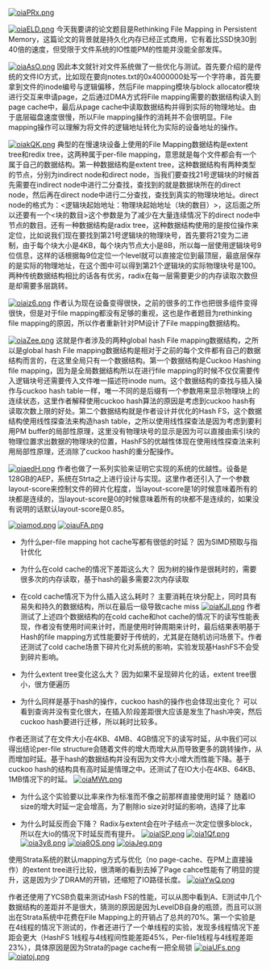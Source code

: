 [![oiaPRx.png](https://z3.ax1x.com/2021/11/24/oiaPRx.png)](https://imgtu.com/i/oiaPRx)

[![oiaELD.png](https://z3.ax1x.com/2021/11/24/oiaELD.png)](https://imgtu.com/i/oiaELD)
今天我要讲的论文题目是Rethinking File Mapping in Persistent Memory，这篇论文的背景就是持久化内存已经正式商用，它有着比SSD快30到40倍的速度，但受限于文件系统的IO性能PM的性能并没能全部发挥。

[![oiaAsO.png](https://z3.ax1x.com/2021/11/24/oiaAsO.png)](https://imgtu.com/i/oiaAsO)
因此本文就针对文件系统做了一些优化与测试。首先要介绍的是传统的文件IO方式，比如现在要向notes.txt的0x4000000处写一个字符串，首先要拿到文件的inode编号与逻辑偏移，然后File mapping模块与block allocator模块进行交互来申请page，之后通过DMA方式将File mapping需要的数据结构读入到page cache中，最后从page cache中读取数据结构并得到实际的物理地址。由于底层磁盘速度很慢，所以File mapping操作的消耗并不会很明显。File mapping操作可以理解为将文件的逻辑地址转化为实际的设备地址的操作。

[![oiakQK.png](https://z3.ax1x.com/2021/11/24/oiakQK.png)](https://imgtu.com/i/oiakQK)
典型的在慢速块设备上使用的File Mapping数据结构是extent tree和redix tree，这两种属于per-file mapping，意思就是每个文件都会有一个属于自己的数据结构。第一种数据结构是extent tree，这种数据结构有两种类型的节点，分别为indirect node和direct node，当我们要查找21号逻辑块的时候首先需要在indirect node中进行二分查找，查找到的就是数据块所在的direct node，然后再在direct node中进行二分查找，查找到真实的物理块地址。direct node的格式为：<逻辑块起始地址：物理块起始地址（块的数目）>，这后面之所以还要有一个<块的数目>这个参数是为了减少在大量连续情况下的direct node中节点的数目。还有一种数据结构是radix tree，这种数据结构使用的是按位操作来定位，比如说我们现在要找到第21号逻辑块的物理块号，首先要将21变为二进制，由于每个块大小是4KB，每个块内节点大小是8B，所以每一层使用逻辑块号9位信息，这样的话根据每9位定位一个level就可以直接定位到最顶层，最底层保存的是实际的物理地址，在这个图中可以得到第21个逻辑块的实际物理块号是100。两种传统数据结构相比的话各有优劣，radix在每一层需要更少的内存读取次数但是却需要多层跳转。

[![oiaiz6.png](https://z3.ax1x.com/2021/11/24/oiaiz6.png)](https://imgtu.com/i/oiaiz6)
作者认为现在设备变得很快，之前的很多的工作也把很多组件变得很快，但是对于file mapping都没有足够的重视，这也是作者题目为rethinking file mapping的原因，所以作者重新针对PM设计了File mapping数据结构。

[![oiaZee.png](https://z3.ax1x.com/2021/11/24/oiaZee.png)](https://imgtu.com/i/oiaZee)
这就是作者涉及的两种global hash File mapping数据结构，之所以是global hash File mapping数据结构是相对于之前的每个文件都有自己的数据结构而言的，在这里全局只有一个数据结构。第一个数据结构是Cuckoo Hashing file mapping，因为是全局数据结构所以在进行file mapping的时候不仅仅需要传入逻辑块号还需要传入文件唯一描述符inode num。这个数据结构的查找与插入操作与cuckoo hash table一样，唯一不同的是后缀有一个参数用来显示物理块上的连续状态，这里作者解释使用cuckoo hash算法的原因是考虑到cuckoo hash有读取次数上限的好处。第二个数据结构就是作者设计并优化的Hash FS，这个数据结构使用线性探查法来构造hash table，之所以使用线性探查法是因为考虑到要利用PM buffer的局部性原理，这里没有物理块号的显示是因为可以直接由索引块的物理位置求出数据的物理块的位置，HashFS的优越性体现在使用线性探查法来利用局部性原理，还消除了cuckoo hash的重分配操作。

[![oiaedH.png](https://z3.ax1x.com/2021/11/24/oiaedH.png)](https://imgtu.com/i/oiaedH)
作者也做了一系列实验来证明它实现的系统的优越性。设备是128GB的AEP，系统在Strta之上进行设计与实现。这里作者还引入了一个参数layout-score来控制文件的碎片化程度，当layout-score是1的时候意味着所有的块都是连续的，当layout-score是0的时候意味着所有的块都不是连续的，如果没有说明的话默认layout-score是0.85。

[![oiamod.png](https://z3.ax1x.com/2021/11/24/oiamod.png)](https://imgtu.com/i/oiamod)
[![oiauFA.png](https://z3.ax1x.com/2021/11/24/oiauFA.png)](https://imgtu.com/i/oiauFA)
- 为什么per-file mapping hot cache写都有很低的时延？
  因为SIMD预取与指针优化

- 为什么在cold cache的情况下差距这么大？
  因为树的操作是很耗时的，需要很多次的内存读取，基于hash的最多需要2次内存读取

- 在cold cache情况下为什么插入这么耗时？
  主要消耗在块分配上，同时具有易失和持久的数据结构，所以在最后一级导致cache miss
[![oiaKJI.png](https://z3.ax1x.com/2021/11/24/oiaKJI.png)](https://imgtu.com/i/oiaKJI)
作者测试了上述四个数据结构的在cold cache和hot cache的情况下的读写性能表现，作者没有使用时间来计时，而是使用时钟周期来计时，最后结果表明基于Hash的file mapping方式性能要好于传统的，尤其是在随机访问场景下。作者还测试了cold cache场景下碎片化对系统的影响，实验发现基HashFS不会受到碎片影响。

- 为什么extent tree变化这么大？
  因为如果不呈现碎片化的话，extent tree很小，很方便遍历

- 为什么同样是基于hash的操作，cuckoo hash的操作也会体现出变化？
  可以看到查询并没有变化很大，在插入阶段差距很大应该是发生了hash冲突，然后cuckoo hash要进行迁移，所以耗时比较多。


作者还测试了在文件大小在4KB、4MB、4GB情况下的读写时延，从中我们可以得出结论per-file structure会随着文件的增大而增大从而导致更多的跳转操作，从而增加时延。基于hash的数据结构并没有因为文件大小增大而性能下降。基于cuckoo hash的结构具有高时延是情理之中。还测试了在IO大小在4KB、64KB、1MB情况下的时延。
[![oiaMWt.png](https://z3.ax1x.com/2021/11/24/oiaMWt.png)](https://imgtu.com/i/oiaMWt)
- 为什么这个实验要以比率来作为标准而不像之前那样直接使用时延？
  随着IO size的增大时延一定会增高，为了剔除io size对时延的影响，选择了比率

- 为什么时延反而会下降？
  Radix与extent会在叶子结点一次定位很多block，所以在大io的情况下时延反而有提升。
[![oialSP.png](https://z3.ax1x.com/2021/11/24/oialSP.png)](https://imgtu.com/i/oialSP)
[![oia1Qf.png](https://z3.ax1x.com/2021/11/24/oia1Qf.png)](https://imgtu.com/i/oia1Qf)
[![oia3y8.png](https://z3.ax1x.com/2021/11/24/oia3y8.png)](https://imgtu.com/i/oia3y8)
[![oia8OS.png](https://z3.ax1x.com/2021/11/24/oia8OS.png)](https://imgtu.com/i/oia8OS)
[![oiaJeg.png](https://z3.ax1x.com/2021/11/24/oiaJeg.png)](https://imgtu.com/i/oiaJeg)

使用Strata系统的默认mapping方式与优化（no page-cache、在PM上直接操作）的extent tree进行比较，很清晰的看到去掉了Page cahce性能有了明显的提升，这是因为少了DRAM的开销，还缩短了IO路径长度。
[![oiaYwQ.png](https://z3.ax1x.com/2021/11/24/oiaYwQ.png)](https://imgtu.com/i/oiaYwQ)

作者还使用了YCSB负载来测试Hash FS的性能，可以从图中看到A、E测试中几个数据结构的差距并不是很大，猜测的原因是因为LevelDB自身的瓶颈，而且可以测出在Strata系统中花费在File Mapping上的开销占了总共的70%。第一个实验是在4线程的情况下测试的，作者还进行了一个单线程的实验，发现多线程情况下差距会更大（HashFS 1线程与4线程间性能差距45%，Per-file1线程与4线程差距23%），具体原因是因为Strata的page cache有一把全局锁
[![oiaUFs.png](https://z3.ax1x.com/2021/11/24/oiaUFs.png)](https://imgtu.com/i/oiaUFs)
[![oiatoj.png](https://z3.ax1x.com/2021/11/24/oiatoj.png)](https://imgtu.com/i/oiatoj)
